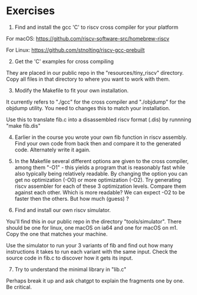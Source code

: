 # Exercises

1. Find and install the gcc 'C' to riscv cross compiler for your platform

For macOS: https://github.com/riscv-software-src/homebrew-riscv

For Linux: https://github.com/stnolting/riscv-gcc-prebuilt


2. Get the 'C' examples for cross compiling 

They are placed in our public repo in the "resources/tiny_riscv" directory.
Copy all files in that directory to where you want to work with them.

3. Modify the Makefile to fit your own installation.

It currently refers to "./gcc" for the cross compiler and
"./objdump" for the objdump utility. You need to changes this to
match your installation.

Use this to translate fib.c into a disassembled riscv format (.dis)
by runnning "make fib.dis"

4. Earlier in the course you wrote your own fib function in riscv
assembly. Find your own code from back then and compare it to the
generated code. Alternately write it again.

5. In the Makefile several different options are given to the cross compiler,
among them "-O1" - this yields a program that is reasonably fast while also
typically being relatively readable. By changing the option you can get
no optimization (-O0) or more optimization (-O2). Try generating riscv assembler
for each of these 3 optimization levels. Compare them against each other. Which is more readable? We can expect -O2 to be faster then the others. But how much
(guess) ?

6. Find and install our own riscv simulator.

You'll find this in our public repo in the directory "tools/simulator".
There should be one for linux, one macOS on ia64 and one for macOS on
m1. Copy the one that matches your machine.

Use the simulator to run your 3 variants of fib and find out how many
instructions it takes to run each variant with the same input.
Check the source code in fib.c to discover how it gets its input.

7. Try to understand the minimal library in "lib.c"

Perhaps break it up and ask chatgpt to explain the fragments one by one.
Be critical.

